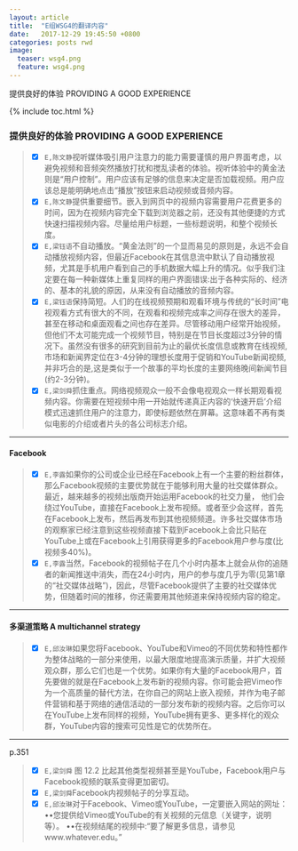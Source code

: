 ```yaml
---
layout: article
title:  "E组WSG4的翻译内容"
date:   2017-12-29 19:45:50 +0800
categories: posts rwd
image:
  teaser: wsg4.png
  feature: wsg4.png
---
```


提供良好的体验 PROVIDING A GOOD EXPERIENCE

{% include toc.html %}


### 提供良好的体验 PROVIDING A GOOD EXPERIENCE

> - [x] `E,陈文静`视听媒体吸引用户注意力的能力需要谨慎的用户界面考虑，以避免视频和音频突然播放打扰和搅乱读者的体验。视听体验中的黄金法则是“用户控制”。用户应该有足够的信息来决定是否加载视频。用户应该总是能明确地点击“播放”按钮来启动视频或音频内容。
> - [x] `E,陈文静`提供重要细节。嵌入到网页中的视频内容需要用户花费更多的时间，因为在视频内容完全下载到浏览器之前，还没有其他便捷的方式快速扫描视频内容。尽量给用户标题，一些标题说明，和整个视频长度。
> - [x] `E,梁钰语`不自动播放。“黄金法则”的一个显而易见的原则是，永远不会自动播放视频内容，但最近Facebook在其信息流中默认了自动播放视频，尤其是手机用户看到自己的手机数据大幅上升的情况。似乎我们注定要在每一种新媒体上重复同样的用户界面错误:出于各种实际的、经济的、基本的礼貌的原因，从来没有自动播放的音频内容。
> - [x] `E,梁钰语`保持简短。人们的在线视频预期和观看环境与传统的“长时间”电视观看方式有很大的不同，在观看和视频完成率之间存在很大的差异，甚至在移动和桌面观看之间也存在差异。尽管移动用户经常开始视频，但他们不太可能完成一个视频节目，特别是在节目长度超过3分钟的情况下。虽然没有很多的研究到目前为止的最优长度信息或教育在线视频,市场和新闻界定位在3-4分钟的理想长度用于促销和YouTube新闻视频,并非巧合的是,这是类似于一个故事的平均长度的主要网络晚间新闻节目(约2-3分钟)。
> - [x] `E,梁剑舜`抓住重点。网络视频观众一般不会像电视观众一样长期观看视频内容。你需要在短视频中用一开始就传递真正内容的‘快速开启’介绍模式迅速抓住用户的注意力，即使标题依然在屏幕。这意味着不再有类似电影的介绍或者片头的各公司标志介绍。

---

#### Facebook
> - [x] `E,李露`如果你的公司或企业已经在Facebook上有一个主要的粉丝群体，
那么Facebook视频的主要优势就在于能够利用大量的社交媒体群众。
最近，越来越多的视频出版商开始运用Facebook的社交力量，
他们会绕过YouTube，直接在Facebook上发布视频。或者至少会这样，首先在Facebook上发布，然后再发布到其他视频频道。许多社交媒体市场的观察家已经注意到这些视频直接下载到Facebook上会比只贴在YouTube上或在Facebook上引用获得更多的Facebook用户参与度(比视频多40%)。
> - [x] `E,李露`当然，Facebook的视频帖子在几个小时内基本上就会从你的追随者的新闻推送中消失，而在24小时内，用户的参与度几乎为零(见第1章的“社交媒体战略”)，因此，尽管Facebook提供了主要的社交媒体优势，但随着时间的推移，你还需要用其他频道来保持视频内容的稳定。

---

#### 多渠道策略  A multichannel strategy
> - [x] `E,邱汝琳`如果您将Facebook、YouTube和Vimeo的不同优势和特性都作为整体战略的一部分来使用，以最大限度地提高演示质量，并扩大视频观众群，那么它们也是一个优势。如果你有大量的Facebook用户，首先要做的就是在Facebook上发布新的视频内容。你可能会把Vimeo作为一个高质量的替代方法，在你自己的网站上嵌入视频，并作为电子邮件营销和基于网络的通信活动的一部分发布新的视频内容。之后你可以在YouTube上发布同样的视频，YouTube拥有更多、更多样化的观众群，YouTube内容的搜索可见性是它的优势所在。

---
p.351
> - [x] `E,梁剑舜` 图 12.2
比起其他类型视频甚至是YouTube，Facebook用户与Facebook视频的联系变得更加密切。
> - [x] `E,梁剑舜`Facebook内视频帖子的分享互动。
> - [x] `E,邱汝琳`对于Facebook、Vimeo或YouTube，一定要嵌入网站的网址：
••您提供给Vimeo或YouTube的有关视频的元信息（关键字，说明等）。
••在视频结尾的视频中:“要了解更多信息，请参见www.whatever.edu。”





